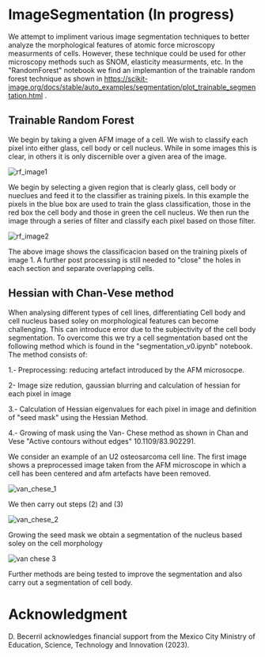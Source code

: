 # ImageSegmentation (In progress)

We attempt to impliment various image segmentation techniques to better analyze the morphological features of atomic force microscopy measurments of cells. However, these technique could be used for other microscopy methods such as SNOM, elasticity measurments, etc. In the "RandomForest" notebook we find an implemantion of  the trainable random forest technique as shown in https://scikit-image.org/docs/stable/auto_examples/segmentation/plot_trainable_segmentation.html .

## Trainable Random Forest
 We begin by taking a given AFM image of a cell. We wish to classify each pixel into either glass, cell body or cell nucleus. While in some images this is clear, in others it is only discernible over a given area of the image. 

![rf_image1](https://github.com/dbecerril/ImageSegmentation/assets/22774966/59555872-8c88-4df0-8323-a80227937512)

We begin by selecting a given region that is clearly glass, cell body or nueclues and feed it to the classifier as training pixels. In this example the pixels in the blue box are used to train the glass classification, those in the red box the cell body and those in green the cell nucleus. We then run the image through a series of filter and classify each pixel based on those filter. 

![rf_image2](https://github.com/dbecerril/ImageSegmentation/assets/22774966/728473be-c1f8-4827-991c-4c119d5dbc48)

The above image shows the classificacion based on the  training pixels of image 1. A further post processing is still needed to "close" the holes in each section and separate overlapping cells.

## Hessian with Chan-Vese method
When analysing different types of cell lines, differentiating Cell body and cell nucleus based soley on morphological features can become challenging. This can introduce error due to the subjectivity of the cell body segmentation. To overcome this we try a cell segmentation based ont the following method which is found in the "segmentation_v0.ipynb" notebook. The method consists of: 

1.- Preprocessing: reducing artefact introduced by the AFM microsocpe.

2- Image size redution, gaussian blurring and calculation of hessian for each pixel in image

3.- Calculation of Hessian eigenvalues for each pixel in image and definition of "seed mask" using the Hessian Method.

4.- Growing of mask using the Van- Chese method as shown in Chan and Vese "Active contours without edges" 10.1109/83.902291. 



We consider an example of an U2 osteosarcoma cell line. The first image shows a preprocessed image taken from the AFM microscope in which a cell has been centered and afm artefacts have been removed.

![van_chese_1](https://github.com/dbecerril/ImageSegmentation/assets/22774966/7d54d2c8-c348-4b05-a2ff-3326161733a3)

We then carry out steps (2) and (3)

![van_chese_2](https://github.com/dbecerril/ImageSegmentation/assets/22774966/2becc394-e875-48e7-bc03-1f810198ef6b)

Growing the seed mask we obtain a segmentation of the nucleus based soley on the cell morphology

![van chese 3](https://github.com/dbecerril/ImageSegmentation/assets/22774966/4a9b2c28-4a04-4dc8-905f-114e1ff13c32)

Further methods are being tested to improve the segmentation and also carry out a segmentation of cell body.

# Acknowledgment
D. Becerril acknowledges financial support from the Mexico City Ministry of Education, Science, Technology and Innovation (2023).



